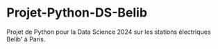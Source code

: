 # Projet-Python-DS-Belib
Projet de Python pour la Data Science 2024 sur les stations électriques Belib' à Paris.
